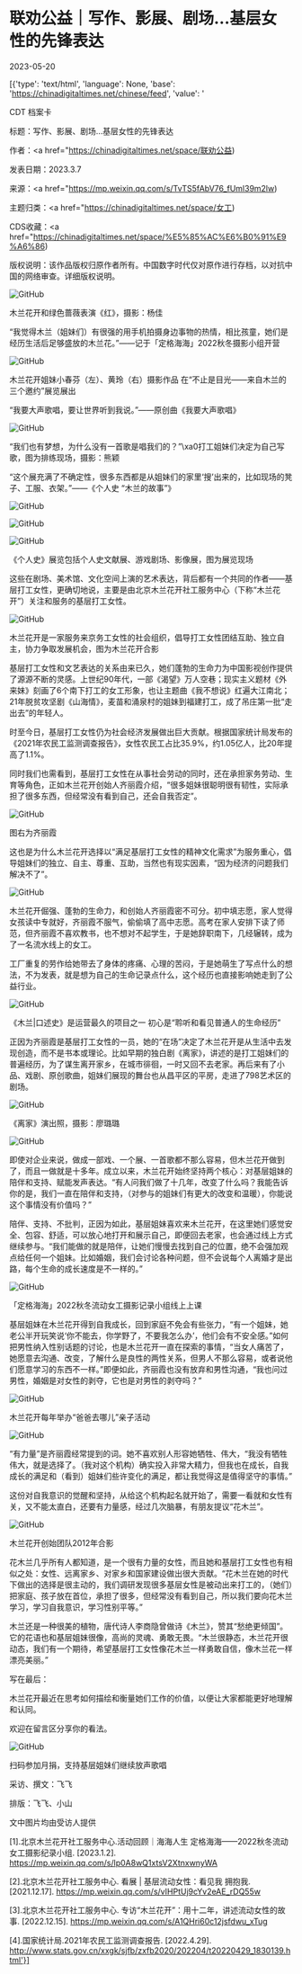 # 联劝公益｜写作、影展、剧场…基层女性的先锋表达

2023-05-20

[{'type': 'text/html', 'language': None, 'base': 'https://chinadigitaltimes.net/chinese/feed', 'value': '

CDT 档案卡

标题：写作、影展、剧场…基层女性的先锋表达

作者：<a href="https://chinadigitaltimes.net/space/联劝公益)

发表日期：2023.3.7

来源：<a href="https://mp.weixin.qq.com/s/TvTS5fAbV76_fUml39m2lw)

主题归类：<a href="https://chinadigitaltimes.net/space/女工)

CDS收藏：<a href="https://chinadigitaltimes.net/space/%E5%85%AC%E6%B0%91%E9%A6%86)

版权说明：该作品版权归原作者所有。中国数字时代仅对原作进行存档，以对抗中国的网络审查。详细版权说明。





![GitHub](https://chinadigitaltimes.net/chinese/files/2023/05/post-696230-64694dc407e9e.)

木兰花开和绿色蔷薇表演《红》，摄影：杨佳

“我觉得木兰（姐妹们）有很强的用手机拍摄身边事物的热情，相比孩童，她们是经历生活后足够盛放的木兰花。”——记于「定格海海」2022秋冬摄影小组开营

![GitHub](https://chinadigitaltimes.net/chinese/files/2023/05/post-696230-64694dc41214b.)

木兰花开姐妹小春芬（左）、黄玲（右）摄影作品 在“不止是目光——来自木兰的三个邀约”展览展出

“我要大声歌唱，要让世界听到我说。”——原创曲《我要大声歌唱》

![GitHub](https://chinadigitaltimes.net/chinese/files/2023/05/post-696230-64694dc41bc58.)

“我们也有梦想，为什么没有一首歌是唱我们的？”\xa0打工姐妹们决定为自己写歌，图为排练现场，摄影：熊颖

“这个展充满了不确定性，很多东西都是从姐妹们的家里‘搜’出来的，比如现场的凳子、工服、衣架。”——《个人史 “木兰的故事”》

![GitHub](https://chinadigitaltimes.net/chinese/files/2023/05/post-696230-64694dc426770.)

![GitHub](https://chinadigitaltimes.net/chinese/files/2023/05/post-696230-64694dc431ea4.)

![GitHub](https://chinadigitaltimes.net/chinese/files/2023/05/post-696230-64694dc43cb9e.)

《个人史》展览包括个人史文献展、游戏剧场、影像展，图为展览现场

这些在剧场、美术馆、文化空间上演的艺术表达，背后都有一个共同的作者——基层打工女性，更确切地说，主要是由北京木兰花开社工服务中心（下称“木兰花开”）关注和服务的基层打工女性。

![GitHub](https://chinadigitaltimes.net/chinese/files/2023/05/post-696230-64694dc447cc2.)

木兰花开是一家服务来京务工女性的社会组织，倡导打工女性团结互助、独立自主，协力争取发展机会，图为木兰花开合影

基层打工女性和文艺表达的关系由来已久，她们蓬勃的生命力为中国影视创作提供了源源不断的灵感。上世纪90年代，一部《渴望》万人空巷；现实主义题材《外来妹》刻画了6个南下打工的女工形象，也让主题曲《我不想说》红遍大江南北；21年脱贫攻坚剧《山海情》，麦苗和涌泉村的姐妹到福建打工，成了吊庄第一批“走出去”的年轻人。

时至今日，基层打工女性仍为社会经济发展做出巨大贡献。根据国家统计局发布的《2021年农民工监测调查报告》，女性农民工占比35.9%，约1.05亿人，比20年提高了1.1%。

同时我们也需看到，基层打工女性在从事社会劳动的同时，还在承担家务劳动、生育等角色，正如木兰花开创始人齐丽霞介绍，“很多姐妹很聪明很有韧性，实际承担了很多东西，但经常没有看到自己，还会自我否定”。

![GitHub](https://chinadigitaltimes.net/chinese/files/2023/05/post-696230-64694dc453b9d.)

图右为齐丽霞

这也是为什么木兰花开选择以“满足基层打工女性的精神文化需求”为服务重心，倡导姐妹们的独立、自主、尊重、互助，当然也有现实因素，“因为经济的问题我们解决不了”。

![GitHub](https://chinadigitaltimes.net/chinese/files/2023/05/Screen-Shot-2023-05-20-at-3.37.25-PM.png)

木兰花开倔强、蓬勃的生命力，和创始人齐丽霞密不可分。初中填志愿，家人觉得女孩读中专就好，齐丽霞不服气，偷偷填了高中志愿。高考在家人安排下读了师范，但齐丽霞不喜欢教书，也不想对不起学生，于是她辞职南下，几经辗转，成为了一名流水线上的女工。

工厂重复的劳作给她带去了身体的疼痛、心理的苦闷，于是她萌生了写点什么的想法，不为发表，就是想为自己的生命记录点什么，这个经历也直接影响她走到了公益行业。

![GitHub](https://chinadigitaltimes.net/chinese/files/2023/05/post-696230-64694dc45d136.)

《木兰|口述史》是运营最久的项目之一 初心是“聆听和看见普通人的生命经历”

正因为齐丽霞是基层打工女性的一员，她的“在场”决定了木兰花开是从生活中去发现创造，而不是书本或理论。比如早期的独白剧《离家》，讲述的是打工姐妹们的普遍经历，为了谋生离开家乡，在城市徘徊，一时又回不去老家。再后来有了小品、戏剧、原创歌曲，姐妹们展现的舞台也从昌平区的平房，走进了798艺术区的剧场。

![GitHub](https://chinadigitaltimes.net/chinese/files/2023/05/post-696230-64694dc469574.)

《离家》演出照，摄影：廖璐璐

![GitHub](https://chinadigitaltimes.net/chinese/files/2023/05/Screen-Shot-2023-05-20-at-3.38.53-PM-1.png)

即使对企业来说，做成一部戏、一个展、一首歌都不那么容易，但木兰花开做到了，而且一做就是十多年。成立以来，木兰花开始终坚持两个核心：对基层姐妹的陪伴和支持、赋能发声表达。“有人问我们做了十几年，改变了什么吗？我能告诉你的是，我们一直在陪伴和支持，（对参与的姐妹们有更大的改变和温暖），你能说这个事情没有价值吗？”

陪伴、支持、不批判，正因为如此，基层姐妹喜欢来木兰花开，在这里她们感觉安全、包容、舒适，可以放心地打开和展示自己，即便回去老家，也会通过线上方式继续参与。“我们能做的就是陪伴，让她们慢慢去找到自己的位置，绝不会强加观点给任何一个姐妹。比如婚姻，我们会讨论各种问题，但不会说每个人离婚才是出路，每个生命的成长速度是不一样的。”

![GitHub](https://chinadigitaltimes.net/chinese/files/2023/05/post-696230-64694dc4753c7.)

「定格海海」2022秋冬流动女工摄影记录小组线上上课

基层姐妹在木兰花开得到自我成长，回到家庭不免会有些张力，“有一个姐妹，她老公半开玩笑说‘你不能去，你学野了，不要我怎么办’，他们会有不安全感。”如何把男性纳入性别话题的讨论，也是木兰花开一直在探索的事情，“当女人痛苦了，她愿意去沟通、改变，了解什么是良性的两性关系，但男人不那么容易，或者说他们愿意学习的东西不一样。”即便如此，齐丽霞也没有放弃和男性沟通，“我也问过男性，婚姻是对女性的剥夺，它也是对男性的剥夺吗？”

![GitHub](https://chinadigitaltimes.net/chinese/files/2023/05/post-696230-64694dc487761.)

木兰花开每年举办“爸爸去哪儿”亲子活动

![GitHub](https://chinadigitaltimes.net/chinese/files/2023/05/Screen-Shot-2023-05-20-at-3.42.22-PM.png)

“有力量”是齐丽霞经常提到的词。她不喜欢别人形容她牺牲、伟大，“我没有牺牲伟大，就是选择了。（我对这个机构）确实投入非常大精力，但我也在成长，自我成长的满足和（看到）姐妹们些许变化的满足，都让我觉得这是值得坚守的事情。”

这份对自我意识的觉醒和坚持，从给这个机构起名就开始了，需要一看就和女性有关，又不能太直白，还要有力量感，经过几次脑暴，有朋友提议“花木兰”。

![GitHub](https://chinadigitaltimes.net/chinese/files/2023/05/post-696230-64694dc4931b3.)

木兰花开创始团队2012年合影

花木兰几乎所有人都知道，是一个很有力量的女性，而且她和基层打工女性也有相似之处：女性、远离家乡、对家乡和国家建设做出很大贡献。“花木兰在她的时代下做出的选择是很主动的，我们调研发现很多基层女性是被动出来打工的，（她们）把家庭、孩子放在首位，承担了很多，但经常没有看到自己，所以我们要向花木兰学习，学习自我意识，学习性别平等。”

木兰还是一种很美的植物，唐代诗人李商隐曾做诗《木兰》，赞其“愁绝更倾国”。它的花语也和基层姐妹很像，高尚的灵魂、勇敢无畏。“木兰很静态，木兰花开很动态，我们有一个期待，希望基层打工女性像花木兰一样勇敢自信，像木兰花一样漂亮美丽。”

写在最后：

木兰花开最近在思考如何描绘和衡量她们工作的价值，以便让大家都能更好地理解和认同。

欢迎在留言区分享你的看法。

![GitHub](https://chinadigitaltimes.net/chinese/files/2023/05/post-696230-64694dc49ee50.)

扫码参加月捐，支持基层姐妹们继续放声歌唱

采访、撰文：飞飞

排版：飞飞、小山

文中图片均由受访人提供

[1].北京木兰花开社工服务中心.活动回顾｜海海人生 定格海海——2022秋冬流动女工摄影纪录小组. [2023.1.2]. https://mp.weixin.qq.com/s/lp0A8wQ1xtsV2XtnxwnyWA

[2].北京木兰花开社工服务中心. 看展 | 基层流动女性：看见我 拥抱我. [2021.12.17]. https://mp.weixin.qq.com/s/vIHPtUj9cYv2eAE_rDQ55w

[3].北京木兰花开社工服务中心. 专访“木兰花开”：用十二年，讲述流动女性的故事. [2022.12.15]. https://mp.weixin.qq.com/s/A1QHri60c12jsfdwu_xTug

[4].国家统计局.2021年农民工监测调查报告. [2022.4.29]. http://www.stats.gov.cn/xxgk/sjfb/zxfb2020/202204/t20220429_1830139.html'}]